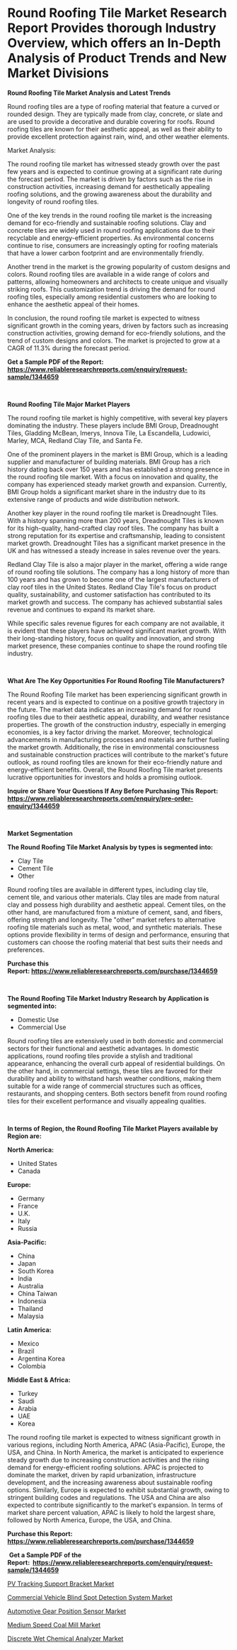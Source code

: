 <p><h1>Round Roofing Tile Market Research Report Provides thorough Industry Overview, which offers an In-Depth Analysis of Product Trends and New Market Divisions</h1></p><p><strong>Round Roofing Tile Market Analysis and Latest Trends</strong></p>
<p><p>Round roofing tiles are a type of roofing material that feature a curved or rounded design. They are typically made from clay, concrete, or slate and are used to provide a decorative and durable covering for roofs. Round roofing tiles are known for their aesthetic appeal, as well as their ability to provide excellent protection against rain, wind, and other weather elements.</p><p>Market Analysis:</p><p>The round roofing tile market has witnessed steady growth over the past few years and is expected to continue growing at a significant rate during the forecast period. The market is driven by factors such as the rise in construction activities, increasing demand for aesthetically appealing roofing solutions, and the growing awareness about the durability and longevity of round roofing tiles.</p><p>One of the key trends in the round roofing tile market is the increasing demand for eco-friendly and sustainable roofing solutions. Clay and concrete tiles are widely used in round roofing applications due to their recyclable and energy-efficient properties. As environmental concerns continue to rise, consumers are increasingly opting for roofing materials that have a lower carbon footprint and are environmentally friendly.</p><p>Another trend in the market is the growing popularity of custom designs and colors. Round roofing tiles are available in a wide range of colors and patterns, allowing homeowners and architects to create unique and visually striking roofs. This customization trend is driving the demand for round roofing tiles, especially among residential customers who are looking to enhance the aesthetic appeal of their homes.</p><p>In conclusion, the round roofing tile market is expected to witness significant growth in the coming years, driven by factors such as increasing construction activities, growing demand for eco-friendly solutions, and the trend of custom designs and colors. The market is projected to grow at a CAGR of 11.3% during the forecast period.</p></p>
<p><strong>Get a Sample PDF of the Report:&nbsp; <a href="https://www.reliableresearchreports.com/enquiry/request-sample/1344659">https://www.reliableresearchreports.com/enquiry/request-sample/1344659</a></strong></p>
<p>&nbsp;</p>
<p><strong>Round Roofing Tile Major Market Players</strong></p>
<p><p>The round roofing tile market is highly competitive, with several key players dominating the industry. These players include BMI Group, Dreadnought Tiles, Gladding McBean, Imerys, Innova Tile, La Escandella, Ludowici, Marley, MCA, Redland Clay Tile, and Santa Fe. </p><p>One of the prominent players in the market is BMI Group, which is a leading supplier and manufacturer of building materials. BMI Group has a rich history dating back over 150 years and has established a strong presence in the round roofing tile market. With a focus on innovation and quality, the company has experienced steady market growth and expansion. Currently, BMI Group holds a significant market share in the industry due to its extensive range of products and wide distribution network.</p><p>Another key player in the round roofing tile market is Dreadnought Tiles. With a history spanning more than 200 years, Dreadnought Tiles is known for its high-quality, hand-crafted clay roof tiles. The company has built a strong reputation for its expertise and craftsmanship, leading to consistent market growth. Dreadnought Tiles has a significant market presence in the UK and has witnessed a steady increase in sales revenue over the years.</p><p>Redland Clay Tile is also a major player in the market, offering a wide range of round roofing tile solutions. The company has a long history of more than 100 years and has grown to become one of the largest manufacturers of clay roof tiles in the United States. Redland Clay Tile's focus on product quality, sustainability, and customer satisfaction has contributed to its market growth and success. The company has achieved substantial sales revenue and continues to expand its market share.</p><p>While specific sales revenue figures for each company are not available, it is evident that these players have achieved significant market growth. With their long-standing history, focus on quality and innovation, and strong market presence, these companies continue to shape the round roofing tile industry.</p></p>
<p>&nbsp;</p>
<p><strong>What Are The Key Opportunities For Round Roofing Tile Manufacturers?</strong></p>
<p><p>The Round Roofing Tile market has been experiencing significant growth in recent years and is expected to continue on a positive growth trajectory in the future. The market data indicates an increasing demand for round roofing tiles due to their aesthetic appeal, durability, and weather resistance properties. The growth of the construction industry, especially in emerging economies, is a key factor driving the market. Moreover, technological advancements in manufacturing processes and materials are further fueling the market growth. Additionally, the rise in environmental consciousness and sustainable construction practices will contribute to the market's future outlook, as round roofing tiles are known for their eco-friendly nature and energy-efficient benefits. Overall, the Round Roofing Tile market presents lucrative opportunities for investors and holds a promising outlook.</p></p>
<p><strong>Inquire or Share Your Questions If Any Before Purchasing This Report: <a href="https://www.reliableresearchreports.com/enquiry/pre-order-enquiry/1344659">https://www.reliableresearchreports.com/enquiry/pre-order-enquiry/1344659</a></strong></p>
<p>&nbsp;</p>
<p><strong>Market Segmentation</strong></p>
<p><strong>The Round Roofing Tile Market Analysis by types is segmented into:</strong></p>
<p><ul><li>Clay Tile</li><li>Cement Tile</li><li>Other</li></ul></p>
<p><p>Round roofing tiles are available in different types, including clay tile, cement tile, and various other materials. Clay tiles are made from natural clay and possess high durability and aesthetic appeal. Cement tiles, on the other hand, are manufactured from a mixture of cement, sand, and fibers, offering strength and longevity. The "other" market refers to alternative roofing tile materials such as metal, wood, and synthetic materials. These options provide flexibility in terms of design and performance, ensuring that customers can choose the roofing material that best suits their needs and preferences.</p></p>
<p><strong>Purchase this Report:&nbsp;<a href="https://www.reliableresearchreports.com/purchase/1344659">https://www.reliableresearchreports.com/purchase/1344659</a></strong></p>
<p>&nbsp;</p>
<p><strong>The Round Roofing Tile Market Industry Research by Application is segmented into:</strong></p>
<p><ul><li>Domestic Use</li><li>Commercial Use</li></ul></p>
<p><p>Round roofing tiles are extensively used in both domestic and commercial sectors for their functional and aesthetic advantages. In domestic applications, round roofing tiles provide a stylish and traditional appearance, enhancing the overall curb appeal of residential buildings. On the other hand, in commercial settings, these tiles are favored for their durability and ability to withstand harsh weather conditions, making them suitable for a wide range of commercial structures such as offices, restaurants, and shopping centers. Both sectors benefit from round roofing tiles for their excellent performance and visually appealing qualities.</p></p>
<p>&nbsp;</p>
<p><strong>In terms of Region, the Round Roofing Tile Market Players available by Region are:</strong></p>
<p>
    <p> <strong> North America: </strong>
        <ul>
            <li>United States</li>
            <li>Canada</li>
        </ul>
        </p> 
    <p> <strong> Europe: </strong>
        <ul>
            <li>Germany</li>
            <li>France</li>
            <li>U.K.</li>
            <li>Italy</li>
            <li>Russia</li>
        </ul>
        </p> 
    <p> <strong> Asia-Pacific: </strong>
        <ul>
            <li>China</li>
            <li>Japan</li>
            <li>South Korea</li>
            <li>India</li>
            <li>Australia</li>
            <li>China Taiwan</li>
            <li>Indonesia</li>
            <li>Thailand</li>
            <li>Malaysia</li>
        </ul>
        </p> 
    <p> <strong> Latin America: </strong>
        <ul>
            <li>Mexico</li>
            <li>Brazil</li>
            <li>Argentina Korea</li>
            <li>Colombia</li>
        </ul>
        </p> 
    <p> <strong> Middle East & Africa: </strong>
        <ul>
            <li>Turkey</li>
            <li>Saudi</li>
            <li>Arabia</li>
            <li>UAE</li>
            <li>Korea</li>
        </ul>
    </p>
    </p>
<p><p>The round roofing tile market is expected to witness significant growth in various regions, including North America, APAC (Asia-Pacific), Europe, the USA, and China. In North America, the market is anticipated to experience steady growth due to increasing construction activities and the rising demand for energy-efficient roofing solutions. APAC is projected to dominate the market, driven by rapid urbanization, infrastructure development, and the increasing awareness about sustainable roofing options. Similarly, Europe is expected to exhibit substantial growth, owing to stringent building codes and regulations. The USA and China are also expected to contribute significantly to the market's expansion. In terms of market share percent valuation, APAC is likely to hold the largest share, followed by North America, Europe, the USA, and China.</p></p>
<p><strong>Purchase this Report: <a href="https://www.reliableresearchreports.com/purchase/1344659">https://www.reliableresearchreports.com/purchase/1344659</a></strong></p>
<p>&nbsp;<strong>Get a Sample PDF of the Report:&nbsp;&nbsp;<a href="https://www.reliableresearchreports.com/enquiry/request-sample/1344659">https://www.reliableresearchreports.com/enquiry/request-sample/1344659</a></strong></p>
<p><strong></strong></p>
<p><p><a href="https://www.linkedin.com/pulse/pv-tracking-support-bracket-market-size-share-global-analysis-3ugwe/">PV Tracking Support Bracket Market</a></p><p><a href="https://medium.com/@abdulkoss1954/commercial-vehicle-blind-spot-detection-system-market-opportunities-and-strategies-forecast-for-d96752324d1a">Commercial Vehicle Blind Spot Detection System Market</a></p><p><a href="https://medium.com/@lincolnfeil/automotive-gear-position-sensor-market-size-growth-forecast-2023-2030-675e8413f9b8">Automotive Gear Position Sensor Market</a></p><p><a href="https://www.linkedin.com/pulse/medium-speed-coal-mill-market-research-report-unlocks-analysis-kevye/">Medium Speed Coal Mill Market</a></p><p><a href="https://www.linkedin.com/pulse/discrete-wet-chemical-analyzer-market-insights-players-4saqc/">Discrete Wet Chemical Analyzer Market</a></p></p>
